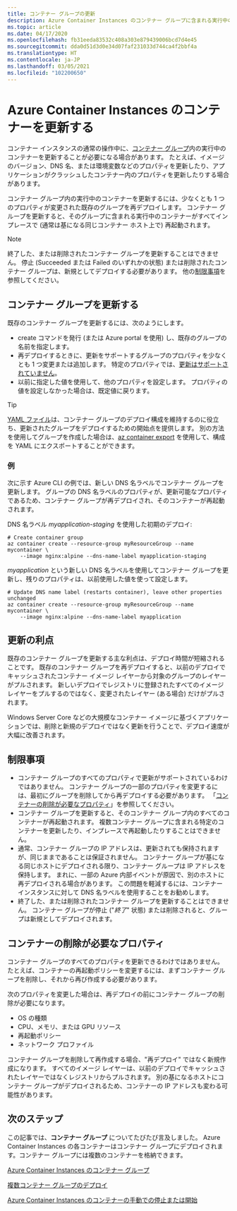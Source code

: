 ```yaml
---
title: コンテナー グループの更新
description: Azure Container Instances のコンテナー グループに含まれる実行中のコンテナーを更新する方法について説明します。
ms.topic: article
ms.date: 04/17/2020
ms.openlocfilehash: fb31eeda83532c408a303e879439006bcd7d4e45
ms.sourcegitcommit: dda0d51d3d0e34d07faf231033d744ca4f2bbf4a
ms.translationtype: HT
ms.contentlocale: ja-JP
ms.lasthandoff: 03/05/2021
ms.locfileid: "102200650"
---
```

# <a name="update-containers-in-azure-container-instances"></a>Azure Container Instances のコンテナーを更新する

コンテナー インスタンスの通常の操作中に、[コンテナー グループ](./container-instances-container-groups.md)内の実行中のコンテナーを更新することが必要になる場合があります。 たとえば、イメージのバージョン、DNS 名、または環境変数などのプロパティを更新したり、アプリケーションがクラッシュしたコンテナー内のプロパティを更新したりする場合があります。

コンテナー グループ内の実行中のコンテナーを更新するには、少なくとも 1 つのプロパティが変更された既存のグループを再デプロイします。 コンテナー グループを更新すると、そのグループに含まれる実行中のコンテナーがすべてインプレースで (通常は基になる同じコンテナー ホスト上で) 再起動されます。

> [!NOTE]
> 終了した、または削除されたコンテナー グループを更新することはできません。 停止 (Succeeded または Failed のいずれかの状態) または削除されたコンテナー グループは、新規としてデプロイする必要があります。 他の[制限事項](#limitations)を参照してください。

## <a name="update-a-container-group"></a>コンテナー グループを更新する

既存のコンテナー グループを更新するには、次のようにします。

* create コマンドを発行 (または Azure portal を使用) し、既存のグループの名前を指定します。 
* 再デプロイするときに、更新をサポートするグループのプロパティを少なくとも 1 つ変更または追加します。 特定のプロパティでは、[更新はサポートされていません](#properties-that-require-container-delete)。
* 以前に指定した値を使用して、他のプロパティを設定します。 プロパティの値を設定しなかった場合は、既定値に戻ります。

> [!TIP]
> [YAML ファイル](./container-instances-container-groups.md#deployment)は、コンテナー グループのデプロイ構成を維持するのに役立ち、更新されたグループをデプロイするための開始点を提供します。 別の方法を使用してグループを作成した場合は、[az container export][az-container-export] を使用して、構成を YAML にエクスポートすることができます。 

### <a name="example"></a>例

次に示す Azure CLI の例では、新しい DNS 名ラベルでコンテナー グループを更新します。 グループの DNS 名ラベルのプロパティが、更新可能なプロパティであるため、コンテナー グループが再デプロイされ、そのコンテナーが再起動されます。

DNS 名ラベル *myapplication-staging* を使用した初期のデプロイ:

```azurecli-interactive
# Create container group
az container create --resource-group myResourceGroup --name mycontainer \
    --image nginx:alpine --dns-name-label myapplication-staging
```

*myapplication* という新しい DNS 名ラベルを使用してコンテナー グループを更新し、残りのプロパティは、以前使用した値を使って設定します。

```azurecli-interactive
# Update DNS name label (restarts container), leave other properties unchanged
az container create --resource-group myResourceGroup --name mycontainer \
    --image nginx:alpine --dns-name-label myapplication
```

## <a name="update-benefits"></a>更新の利点

既存のコンテナー グループを更新する主な利点は、デプロイ時間が短縮されることです。 既存のコンテナー グループを再デプロイすると、以前のデプロイでキャッシュされたコンテナー イメージ レイヤーから対象のグループのレイヤーがプルされます。 新しいデプロイでレジストリに登録されたすべてのイメージ レイヤーをプルするのではなく、変更されたレイヤー (ある場合) だけがプルされます。

Windows Server Core などの大規模なコンテナー イメージに基づくアプリケーションでは、削除と新規のデプロイではなく更新を行うことで、デプロイ速度が大幅に改善されます。

## <a name="limitations"></a>制限事項

* コンテナー グループのすべてのプロパティで更新がサポートされているわけではありません。 コンテナー グループの一部のプロパティを変更するには、最初にグループを削除してから再デプロイする必要があります。 「[コンテナーの削除が必要なプロパティ](#properties-that-require-container-delete)」を参照してください。
* コンテナー グループを更新すると、そのコンテナー グループ内のすべてのコンテナーが再起動されます。 複数コンテナー グループに含まれる特定のコンテナーを更新したり、インプレースで再起動したりすることはできません。
* 通常、コンテナー グループの IP アドレスは、更新されても保持されますが、同じままであることは保証されません。 コンテナー グループが基になる同じホストにデプロイされる限り、コンテナー グループは IP アドレスを保持します。 まれに、一部の Azure 内部イベントが原因で、別のホストに再デプロイされる場合があります。 この問題を軽減するには、コンテナー インスタンスに対して DNS 名ラベルを使用することをお勧めします。
* 終了した、または削除されたコンテナー グループを更新することはできません。 コンテナー グループが停止 ("*終了*" 状態) または削除されると、グループは新規としてデプロイされます。

## <a name="properties-that-require-container-delete"></a>コンテナーの削除が必要なプロパティ

コンテナー グループのすべてのプロパティを更新できるわけではありません。 たとえば、コンテナーの再起動ポリシーを変更するには、まずコンテナー グループを削除し、それから再び作成する必要があります。

次のプロパティを変更した場合は、再デプロイの前にコンテナー グループの削除が必要になります。

* OS の種類
* CPU、メモリ、または GPU リソース
* 再起動ポリシー
* ネットワーク プロファイル

コンテナー グループを削除して再作成する場合、"再デプロイ" ではなく新規作成になります。 すべてのイメージ レイヤーは、以前のデプロイでキャッシュされたレイヤーではなくレジストリからプルされます。 別の基になるホストにコンテナー グループがデプロイされるため、コンテナーの IP アドレスも変わる可能性があります。

## <a name="next-steps"></a>次のステップ

この記事では、**コンテナー グループ** についてたびたび言及しました。 Azure Container Instances の各コンテナーはコンテナー グループにデプロイされます。コンテナー グループには複数のコンテナーを格納できます。

[Azure Container Instances のコンテナー グループ](./container-instances-container-groups.md)

[複数コンテナー グループのデプロイ](container-instances-multi-container-group.md)

[Azure Container Instances のコンテナーの手動での停止または開始](container-instances-stop-start.md)

<!-- LINKS - External -->

<!-- LINKS - Internal -->
[az-container-create]: /cli/azure/container#az-container-create
[azure-cli-install]: /cli/azure/install-azure-cli
[az-container-export]: /cli/azure/container#az-container-export
